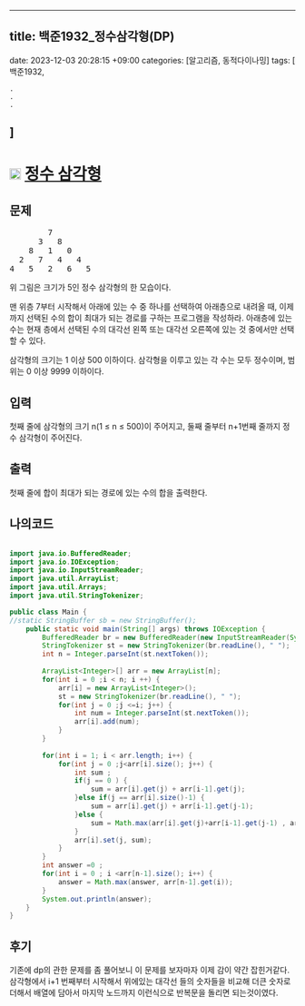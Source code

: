 
---
title: 백준1932_정수삼각형(DP)
---
date: 2023-12-03 20:28:15 +09:00
categories: [알고리즘, 동적다이나밍]
tags:
  [
    백준1932,
    
    .
    .
    .
  ]
---

# <img width="20px"  src="https://d2gd6pc034wcta.cloudfront.net/tier/10.svg" class="solvedac-tier"> [정수 삼각형](https://www.acmicpc.net/problem/1932) 

## 문제
<pre>        7
      3   8
    8   1   0
  2   7   4   4
4   5   2   6   5</pre>

<p>위 그림은 크기가 5인 정수 삼각형의 한 모습이다.</p>

<p>맨 위층 7부터 시작해서 아래에 있는 수 중 하나를 선택하여 아래층으로 내려올 때, 이제까지 선택된 수의 합이 최대가 되는 경로를 구하는 프로그램을 작성하라. 아래층에 있는 수는 현재 층에서 선택된 수의 대각선 왼쪽 또는 대각선 오른쪽에 있는 것 중에서만 선택할 수 있다.</p>

<p>삼각형의 크기는 1 이상 500 이하이다. 삼각형을 이루고 있는 각 수는 모두 정수이며, 범위는 0 이상 9999 이하이다.</p>

## 입력
<p>첫째 줄에 삼각형의 크기 n(1 ≤ n ≤ 500)이 주어지고, 둘째 줄부터 n+1번째 줄까지 정수 삼각형이 주어진다.</p>

## 출력
<p>첫째 줄에 합이 최대가 되는 경로에 있는 수의 합을 출력한다.</p>

## 나의코드
```java

import java.io.BufferedReader;
import java.io.IOException;
import java.io.InputStreamReader;
import java.util.ArrayList;
import java.util.Arrays;
import java.util.StringTokenizer;

public class Main {
//static StringBuffer sb = new StringBuffer();
	public static void main(String[] args) throws IOException {
		BufferedReader br = new BufferedReader(new InputStreamReader(System.in));
		StringTokenizer st = new StringTokenizer(br.readLine(), " ");
		int n = Integer.parseInt(st.nextToken());
		
		ArrayList<Integer>[] arr = new ArrayList[n];
		for(int i = 0 ;i < n; i ++) {
			arr[i] = new ArrayList<Integer>();
			st = new StringTokenizer(br.readLine(), " ");
			for(int j = 0 ;j <=i; j++) {
				int num = Integer.parseInt(st.nextToken());
				arr[i].add(num);
			}
		}
		
		for(int i = 1; i < arr.length; i++) {
			for(int j = 0 ;j<arr[i].size(); j++) {
				int sum ;
				if(j == 0 ) {
					sum = arr[i].get(j) + arr[i-1].get(j);
				}else if(j == arr[i].size()-1) {
					sum = arr[i].get(j) + arr[i-1].get(j-1);
				}else {
					sum = Math.max(arr[i].get(j)+arr[i-1].get(j-1) , arr[i].get(j) + arr[i-1].get(j));
				}
				arr[i].set(j, sum); 
			}
		}
		int answer =0 ;
		for(int i = 0 ; i <arr[n-1].size(); i++) {
			answer = Math.max(answer, arr[n-1].get(i));
		}
		System.out.println(answer);
	}
}
```

## 후기

<p>기존에 dp의 관한 문제를 좀 풀어보니 이 문제를 보자마자 이제 감이 약간 잡힌거같다. 삼각형에서 i+1 번째부터 시작해서 위에있는 대각선 들의 숫자들을 비교해 더큰 숫자로 더해서
배열에 담아서 마지막 노드까지 이런식으로 반복문을 돌리면 되는것이였다. </p>